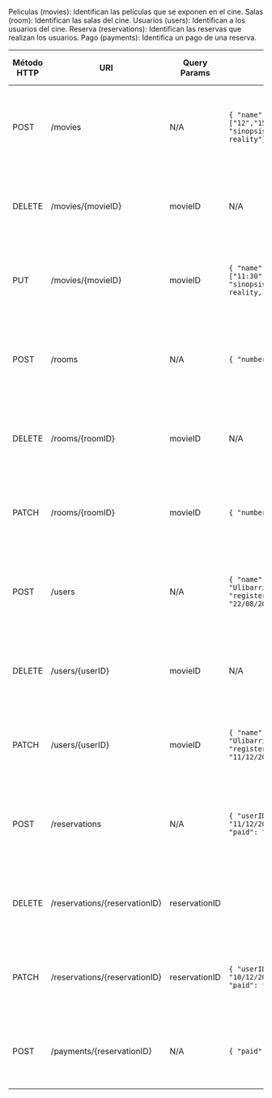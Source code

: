 Peliculas (movies): Identifican las películas que se exponen en el cine.
Salas (room): Identifican las salas del cine.
Usuarios (users): Identifican a los usuarios del cine.
Reserva (reservations): Identifican las reservas que realizan los usuarios.
Pago (payments): Identifica un pago de una reserva.


| Método HTTP | URI                           | Query Params  | Cuerpo de la Petición                                                                                                                    | Cuerpo de la Respuesta                                | Códigos de Respuesta                                          |
|-------------|-------------------------------|---------------|------------------------------------------------------------------------------------------------------------------------------------------|-------------------------------------------------------|---------------------------------------------------------------|
| POST        | /movies                       | N/A           | `{ "name": "Origen", "hours": ["12","15:30","19:30","21:30","23:30"], "sinopsis": "The reality is not your reality"}`                    | `{ "movieID": 1 }`                                    | 201 Created<br/>400 Bad Request<br/>500 Internal Server Error |
| DELETE      | /movies/{movieID}             | movieID       | N/A                                                                                                                                      | `{ "response": "deleted"}`                            | 200 OK<br/>404 Not Found<br/>500 Internal Server Error        |
| PUT         | /movies/{movieID}             | movieID       | `{ "name": "Origen", "hours": ["11:30","14:30","18:30","19:30","22:30"], "sinopsis": "The reality is not your reality, is our reality"}` | `{ "response": "modified"}`                           | 200 OK<br/>404 Not Found<br/>500 Internal Server Error        |
| POST        | /rooms                        | N/A           | `{ "number": "14", "movieID": 1 }`                                                                                                       | `{ "roomID": 3 }`                                     | 201 Created<br/>400 Bad Request<br/>500 Internal Server Error |
| DELETE      | /rooms/{roomID}               | movieID       | N/A                                                                                                                                      | `{ "response": "deleted"}`                            | 200 OK<br/>404 Not Found<br/>500 Internal Server Error        |
| PATCH       | /rooms/{roomID}               | movieID       | `{ "number": "14", "movieID": 2 }`                                                                                                       | `{ "response": "modified"}`                           | 200 OK<br/>404 Not Found<br/>500 Internal Server Error        |
| POST        | /users                        | N/A           | `{ "name": "Gonzalo", "surname": "Ulibarri", "dni": "445899652B", "registerDate": "17/05/2019", "lastVisit": "22/08/2023" }`             | `{ "userID": 1 }`                                     | 201 Created<br/>400 Bad Request<br/>500 Internal Server Error |
| DELETE      | /users/{userID}               | movieID       | N/A                                                                                                                                      | `{ "response": "deleted"}`                            | 200 OK<br/>404 Not Found<br/>500 Internal Server Error        |
| PATCH       | /users/{userID}               | movieID       | `{ "name": "Gonzalo", "surname": "Ulibarri", "dni": "445899652B", "registerDate": "17/05/2019", "lastVisit": "11/12/2023" }`             | `{ "response": "modified"}`                           | 200 OK<br/>404 Not Found<br/>500 Internal Server Error        |
| POST        | /reservations                 | N/A           | `{ "userID": 1, "movieID": 3, "date": "11/12/2023", hour: "11:30", "tickets": 2, "paid": false, "price": 16  }`                          | `{ "reservationID": 1, "price": 16, "roomID": 3 }`    | 201 Created<br/>400 Bad Request<br/>500 Internal Server Error |
| DELETE      | /reservations/{reservationID} | reservationID |                                                                                                                                          | `{ "response": "deleted"}`                            | 200 OK<br/>400 Bad Request<br/>500 Internal Server Error      |
| PATCH       | /reservations/{reservationID} | reservationID | `{ "userID": 1, "movieID": 2, "date": "10/12/2023", hour: "17:30", "tickets": 1, "paid": false, "price": 8  }`                           | `{ "response": "modified", "price": 8, "roomID": 10}` | 200 OK<br/>404 Not Found<br/>500 Internal Server Error        |
| POST        | /payments/{reservationID}     | N/A           | `{ "paid": true, "price": 8 , "payment":8 }`                                                                                             | `{ "response": "paid"}`                               | 200 OK<br/>400 Bad Request<br/>500 Internal Server Error      |

